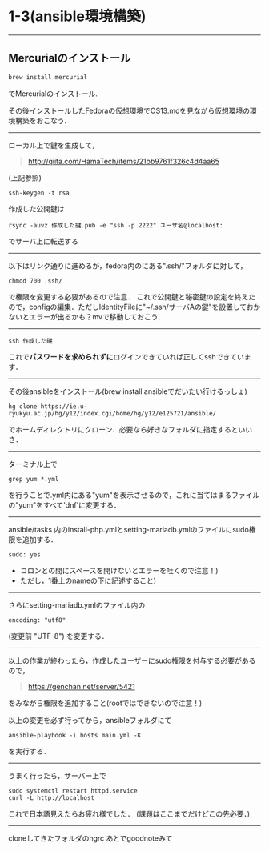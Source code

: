 # 1-3(ansible環境構築)

---

## Mercurialのインストール
```sh
brew install mercurial
```

でMercurialのインストール.

その後インストールしたFedoraの仮想環境でOS13.mdを見ながら仮想環境の環境構築をおこなう．

---

ローカル上で鍵を生成して，
> http://qiita.com/HamaTech/items/21bb9761f326c4d4aa65

(上記参照)

```
ssh-keygen -t rsa
```
作成した公開鍵は

```
rsync -auvz 作成した鍵.pub -e "ssh -p 2222" ユーザ名@localhost:
```
でサーバ上に転送する

---

以下はリンク通りに進めるが，fedora内のにある".ssh/"フォルダに対して，

```
chmod 700 .ssh/
```

で権限を変更する必要があるので注意．
これで公開鍵と秘密鍵の設定を終えたので，configの編集．ただしIdentityFileに"~/.ssh/サーバAの鍵"を設置しておかないとエラーが出るかも？mvで移動しておこう．

---

```
ssh 作成した鍵
```
これで<b>パスワードを求められずに</b>ログインできていれば正しくsshできています．

---

その後ansibleをインストール(brew install ansibleでだいたい行けるっしょ)


```
hg clone https://ie.u-ryukyu.ac.jp/hg/y12/index.cgi/home/hg/y12/e125721/ansible/  
```

でホームディレクトリにクローン．必要なら好きなフォルダに指定するといいさ．

---

ターミナル上で

```
grep yum *.yml
``` 

を行うことで.yml内にある"yum"を表示させるので，これに当てはまるファイルの"yum"をすべて'dnf'に変更する．

---

ansible/tasks 内のinstall-php.ymlとsetting-mariadb.ymlのファイルにsudo権限を追加する．
```
sudo: yes
```

+ コロンとの間にスペースを開けないとエラーを吐くので注意！)
+ ただし，1番上のnameの下に記述すること)

---

さらにsetting-mariadb.ymlのファイル内の
```
encoding: "utf8"
```
(変更前 "UTF-8")
を変更する．

---

以上の作業が終わったら，作成したユーザーにsudo権限を付与する必要があるので，
> https://genchan.net/server/5421

をみながら権限を追加すること(rootではできないので注意！)

以上の変更を必ず行ってから，ansibleフォルダにて
```
ansible-playbook -i hosts main.yml -K
```
を実行する．

---

うまく行ったら，サーバー上で
```
sudo systemctl restart httpd.service
curl -L http://localhost
```
これで日本語見えたらお疲れ様でした．
(課題はここまでだけどこの先必要．)

---

cloneしてきたフォルダのhgrc
あとでgoodnoteみて


